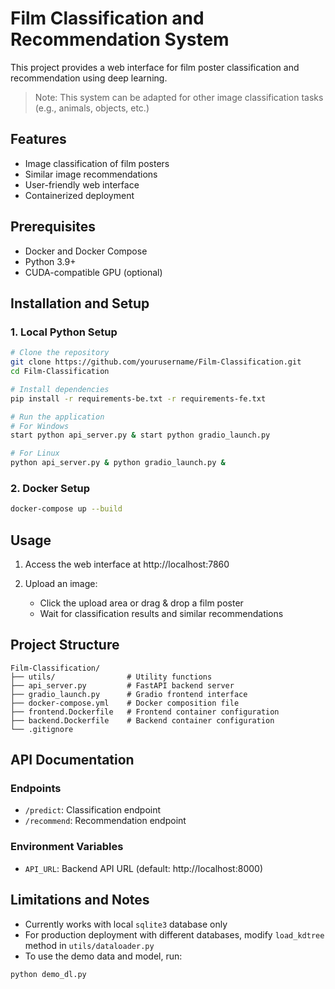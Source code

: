 # Film Classification and Recommendation System

This project provides a web interface for film poster classification and recommendation using deep learning.

> Note: This system can be adapted for other image classification tasks (e.g., animals, objects, etc.)

## Features
- Image classification of film posters
- Similar image recommendations
- User-friendly web interface
- Containerized deployment

## Prerequisites
- Docker and Docker Compose
- Python 3.9+
- CUDA-compatible GPU (optional)

## Installation and Setup

### 1. Local Python Setup
```bash
# Clone the repository
git clone https://github.com/yourusername/Film-Classification.git
cd Film-Classification

# Install dependencies
pip install -r requirements-be.txt -r requirements-fe.txt

# Run the application
# For Windows
start python api_server.py & start python gradio_launch.py

# For Linux
python api_server.py & python gradio_launch.py &
```

### 2. Docker Setup
```bash
docker-compose up --build
```

## Usage

1. Access the web interface at http://localhost:7860

2. Upload an image:
   - Click the upload area or drag & drop a film poster
   - Wait for classification results and similar recommendations

## Project Structure
```
Film-Classification/
├── utils/                # Utility functions
├── api_server.py         # FastAPI backend server
├── gradio_launch.py      # Gradio frontend interface
├── docker-compose.yml    # Docker composition file
├── frontend.Dockerfile   # Frontend container configuration
├── backend.Dockerfile    # Backend container configuration
└── .gitignore
```

## API Documentation

### Endpoints
- `/predict`: Classification endpoint
- `/recommend`: Recommendation endpoint

### Environment Variables
- `API_URL`: Backend API URL (default: http://localhost:8000)

## Limitations and Notes

- Currently works with local `sqlite3` database only
- For production deployment with different databases, modify `load_kdtree` method in `utils/dataloader.py`
- To use the demo data and model, run:
```bash
python demo_dl.py
```